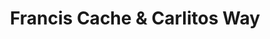 ---
title: "Francis Cache & Carlitos Way"
url: /san-juan/francis-cache-und-carlitos-way/
shop: Friseur
---